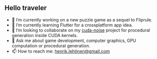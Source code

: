## Hello traveler

- 🔭 I’m currently working on a new puzzle game as a sequel to Fliprule.
- 🌱 I’m currently learning Flutter for a crossplatform app idea.
- 👯 I’m looking to collaborate on my [cuda-noise](https://github.com/covexp/cuda-noise) project for procedural generation inside CUDA kernels.
- 💬 Ask me about game development, computer graphics, GPU computation or procedural generation.
- 📫 How to reach me: [henrik.lehtinen@gmail.com](henrik.lehtinen@gmail.com)
